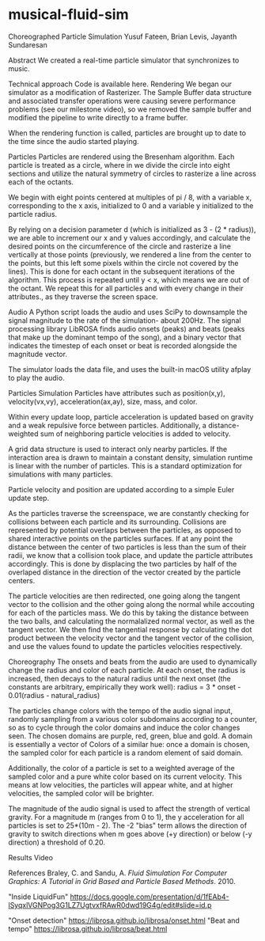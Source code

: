 # musical-fluid-sim

Choreographed Particle Simulation
Yusuf Fateen, Brian Levis, Jayanth Sundaresan

Abstract
We created a real-time particle simulator that synchronizes to music.

Technical approach
Code is available here.
Rendering
We began our simulator as a modification of Rasterizer. The Sample Buffer data structure and associated transfer operations were causing severe performance problems (see our milestone video), so we removed the sample buffer and modified the pipeline to write directly to a frame buffer.

When the rendering function is called, particles are brought up to date to the time since the audio started playing.

Particles
Particles are rendered using the Bresenham algorithm. Each particle is treated as a circle, where in we divide the circle into eight sections and utilize the natural symmetry of circles to rasterize a line across each of the octants.

We begin with eight points centered at multiples of pi / 8, with a variable x, corresponding to the x axis, initialized to 0 and a variable y initialized to the particle radius.

By relying on a decision parameter d (which is initialized as 3 - (2 * radius)), we are able to increment our x and y values accordingly, and calculate the desired points on the circumference of the circle and rasterize a line vertically at those points (previously, we rendered a line from the center to the points, but this left some pixels within the circle not covered by the lines). This is done for each octant in the subsequent iterations of the algorithm. This process is repeated until y < x, which means we are out of the octant. We repeat this for all particles and with every change in their attributes., as they traverse the screen space.

Audio
A Python script loads the audio and uses SciPy to downsample the signal magnitude to the rate of the simulation- about 200Hz. The signal processing library LibROSA finds audio onsets (peaks) and beats (peaks that make up the dominant tempo of the song), and a binary vector that indicates the timestep of each onset or beat is recorded alongside the magnitude vector.

The simulator loads the data file, and uses the built-in macOS utility afplay to play the audio.

Particles
Simulation
Particles have attributes such as position(x,y), velocity(vx,vy), acceleration(ax,ay), size, mass, and color.

Within every update loop, particle acceleration is updated based on gravity and a weak repulsive force between particles. Additionally, a distance-weighted sum of neighboring particle velocities is added to velocity.

A grid data structure is used to interact only nearby particles. If the interaction area is drawn to maintain a constant density, simulation runtime is linear with the number of particles. This is a standard optimization for simulations with many particles.


Particle velocity and position are updated according to a simple Euler update step.

As the particles traverse the screenspace, we are constantly checking for collisions between each particle and its surrounding. Collisions are represented by potential overlaps between the particles, as opposed to shared interactive points on the particles surfaces. If at any point the distance between the center of two particles is less than the sum of their radii, we know that a collision took place, and update the particle attributes accordingly. This is done by displacing the two particles by half of the overlaped distance in the direction of the vector created by the particle centers.

The particle velocities are then redirected, one going along the tangent vector to the collision and the other going along the normal while accouting for each of the particles mass. We do this by taking the distance between the two balls, and calculating the normalalized normal vector, as well as the tangent vector. We then find the tangential response by calculating the dot product between the velocity vector and the tangent vector of the collision, and use the values found to update the particles velocities respectively.

Choreography
The onsets and beats from the audio are used to dynamically change the radius and color of each particle. At each onset, the radius is increased, then decays to the natural radius until the next onset (the constants are arbitrary, empirically they work well): radius = 3 * onset - 0.01(radius - natural_radius)

The particles change colors with the tempo of the audio signal input, randomly sampling from a various color subdomains according to a counter, so as to cycle through the color domains and induce the color changes seen. The chosen domains are purple, red, green, blue and gold. A domain is essentially a vector of Colors of a similar hue: once a domain is chosen, the sampled color for each particle is a random element of said domain.

Additionally, the color of a particle is set to a weighted average of the sampled color and a pure white color based on its current velocity. This means at low velocities, the particles will appear white, and at higher velocities, the sampled color will be brighter.

The magnitude of the audio signal is used to affect the strength of vertical gravity. For a magnitude m (ranges from 0 to 1), the y acceleration for all particles is set to 25*(10m - 2). The -2 "bias" term allows the direction of gravity to switch directions when m goes above (+y direction) or below (-y direction) a threshold of 0.20.

Results Video

References
Braley, C. and Sandu, A. *Fluid Simulation For Computer Graphics: A Tutorial in Grid Based and Particle Based Methods*. 2010.

"Inside LiquidFun" https://docs.google.com/presentation/d/1fEAb4-lSyqxlVGNPog3G1LZ7UgtvxfRAwR0dwd19G4g/edit#slide=id.p

"Onset detection" https://librosa.github.io/librosa/onset.html 
"Beat and tempo" https://librosa.github.io/librosa/beat.html
